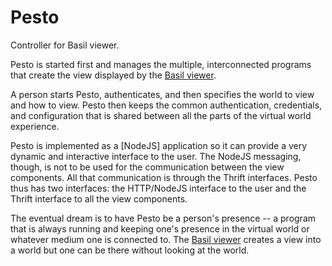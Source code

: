 # Pesto
Controller for Basil viewer.

Pesto is started first and manages the multiple, interconnected programs
that create the view displayed by the [Basil viewer].

A person starts Pesto, authenticates, and then specifies the world
to view and how to view. Pesto then keeps  the common 
authentication, credentials, and configuration that is shared between
all the parts of the virtual world experience.

Pesto is implemented as a [NodeJS] application so it can provide a
very dynamic and interactive interface to the user. The NodeJS messaging,
though, is not to be used for the communication between the view components.
All that communication is through the Thrift interfaces. Pesto thus
has two interfaces: the HTTP/NodeJS interface to the user and the Thrift
interface to all the view components.

The eventual dream is to have Pesto be a person's presence -- a program
that is always running and keeping one's presence in the virtual world
or whatever medium one is connected to. The [Basil viewer] creates a
view into a world but one can be there without looking at the world.

[Basil viewer]: http://misterblue.github.io/basil/
[Ragu]: http://misterblue.github.io/ragu/


